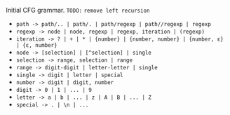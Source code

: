 Initial CFG grammar. ```TODO:``` ```remove left recursion```


* ```path -> path/.. | path/. | path/regexp | path//regexp | regexp```
* ```regexp -> node | node, regexp | regexp, iteration | (regexp)```
* ```iteration -> ? | + | * | {number} | {number, number} | {number, ε} | {ε, number}```
* ```node -> [selection] | [^selection] | single```
* ```selection -> range, selection | range```
* ```range -> digit-digit | letter-letter | single```
* ```single -> digit | letter | special```
* ```number -> digit | digit, number```
* ```digit -> 0 | 1 | ... | 9```
* ```letter -> a | b | ... | z | A | B | ... | Z```
* ```special -> . | \n | ...```
